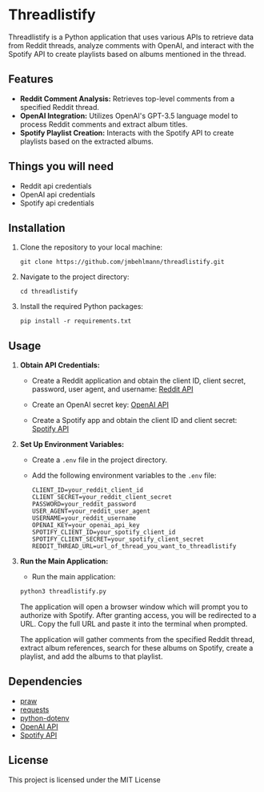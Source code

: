 # Threadlistify

Threadlistify is a Python application that uses various APIs to retrieve data from Reddit threads, analyze comments with OpenAI, and interact with the Spotify API to create playlists based on albums mentioned in the thread.


## Features

- **Reddit Comment Analysis:** Retrieves top-level comments from a specified Reddit thread.
- **OpenAI Integration:** Utilizes OpenAI's GPT-3.5 language model to process Reddit comments and extract album titles.
- **Spotify Playlist Creation:** Interacts with the Spotify API to create playlists based on the extracted albums.

## Things you will need

- Reddit api credentials
- OpenAI api credentials
- Spotify api credentials

## Installation

1. Clone the repository to your local machine:

    ```
    git clone https://github.com/jmbehlmann/threadlistify.git
    ```

2. Navigate to the project directory:

    ```
    cd threadlistify
    ```

3. Install the required Python packages:

    ```
    pip install -r requirements.txt
    ```

## Usage

1. **Obtain API Credentials:**

   - Create a Reddit application and obtain the client ID, client secret, password, user agent, and username: [Reddit API](https://www.reddit.com/wiki/api)

   - Create an OpenAI secret key: [OpenAI API](https://platform.openai.com/docs/quickstart?context=python)

   - Create a Spotify app and obtain the client ID and client secret: [Spotify API](https://developer.spotify.com/documentation/web-api/concepts/apps)

2. **Set Up Environment Variables:**

   - Create a `.env` file in the project directory.
   - Add the following environment variables to the `.env` file:

     ```
     CLIENT_ID=your_reddit_client_id
     CLIENT_SECRET=your_reddit_client_secret
     PASSWORD=your_reddit_password
     USER_AGENT=your_reddit_user_agent
     USERNAME=your_reddit_username
     OPENAI_KEY=your_openai_api_key
     SPOTIFY_CLIENT_ID=your_spotify_client_id
     SPOTIFY_CLIENT_SECRET=your_spotify_client_secret
     REDDIT_THREAD_URL=url_of_thread_you_want_to_threadlistify
     ```

3. **Run the Main Application:**

    - Run the main application:

     ```bash
     python3 threadlistify.py
     ```

     The application will open a browser window which will prompt you to authorize with Spotify. After granting access, you will be redirected to a URL. Copy the full URL and paste it into the terminal when prompted.


     The application will gather comments from the specified Reddit thread, extract album references, search for these albums on Spotify, create a playlist, and add the albums to that playlist.


## Dependencies

- [praw](https://github.com/praw-dev/praw)
- [requests](https://github.com/psf/requests)
- [python-dotenv](https://github.com/theskumar/python-dotenv)
- [OpenAI API](https://openai.com/)
- [Spotify API](https://developer.spotify.com/documentation/web-api/)


## License

This project is licensed under the MIT License
